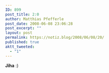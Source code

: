 ```yaml
---
ID: 899
post_title: 2:0
author: Matthias Pfefferle
post_date: 2008-06-08 23:06:28
post_excerpt: ""
layout: post
permalink: https://notiz.blog/2008/06/08/20/
published: true
aktt_tweeted:
  - "1"
---
```

<strong>Jiha</strong> :)